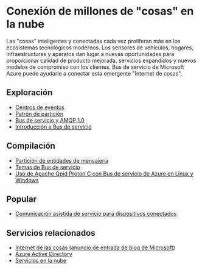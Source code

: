 <properties 
	pageTitle="Conexión de millones de &quot;cosas&quot; en la nube" 
	description="Aprenda a conectar millones de cosas a la nube con Microsoft Azure." 
	services="service-bus,event-hubs" 
	documentationCenter=".net" 
	authors="sethmanheim" 
	manager="timlt" 
	editor=""/>

<tags 
	ms.service="service-bus" 
	ms.workload="tbd" 
	ms.tgt_pltfrm="na" 
	ms.devlang="multiple" 
	ms.topic="article" 
	ms.date="07/02/2015" 
	ms.author="sethm"/>

# Conexión de millones de "cosas" en la nube
 
Las "cosas" inteligentes y conectadas cada vez proliferan más en los ecosistemas tecnológicos modernos. Los sensores de vehículos, hogares, infraestructuras y aparatos dan lugar a nuevas oportunidades para proporcionar calidad de producto mejorada, servicios expandidos y nuevos modelos de compromiso con los clientes. Bus de servicio de Microsoft Azure puede ayudarle a conectar esta emergente "Internet de cosas".

## Exploración
- [Centros de eventos](event-hubs-overview.md)
- [Patrón de partición](http://msdn.microsoft.com/library/dn589797.aspx)
- [Bus de servicio y AMQP 1.0](http://msdn.microsoft.com/library/azure/jj841071.aspx)
- [Introducción a Bus de servicio](http://azure.microsoft.com/documentation/services/service-bus/)
 
## Compilación
- [Partición de entidades de mensajería](http://msdn.microsoft.com/library/azure/dn520246.aspx)
- [Temas de Bus de servicio](service-bus-dotnet-how-to-use-topics-subscriptions.md)
- [Uso de Apache Qpid Proton C con Bus de servicio de Azure en Linux y Windows](http://msdn.microsoft.com/library/dn235560.aspx) 
 
## Popular
- [Comunicación asistida de servicio para dispositivos conectados](http://blogs.msdn.com/b/clemensv/archive/2014/02/10/service-assisted-communication-for-connected-devices.aspx)

## Servicios relacionados
- [Internet de las cosas (anuncio de entrada de blog de Microsoft)](http://blogs.microsoft.com/iot/2015/03/16/microsoft-announces-azure-iot-suite)
- [Azure Active Directory](http://azure.microsoft.com/documentation/services/active-directory/)
- [Servicios en la nube](http://azure.microsoft.com/documentation/services/cloud-services/) 
 

<!---HONumber=August15_HO6-->